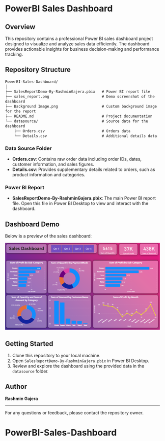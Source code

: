 # PowerBI Sales Dashboard

## Overview
This repository contains a professional Power BI sales dashboard project designed to visualize and analyze sales data efficiently. The dashboard provides actionable insights for business decision-making and performance tracking.

## Repository Structure
```
PowerBI-Sales-Dashboard/
│
├── SalesReportDemo-By-RashminGajera.pbix   # Power BI report file
├── sales_report.png                        # Demo screenshot of the dashboard
├── Background Image.png                    # Custom background image for the report
├── README.md                               # Project documentation
└── datasource/                             # Source data for the dashboard
	├── Orders.csv                          # Orders data
	└── Details.csv                         # Additional details data
```

### Data Source Folder
- **Orders.csv**: Contains raw order data including order IDs, dates, customer information, and sales figures.
- **Details.csv**: Provides supplementary details related to orders, such as product information and categories.

### Power BI Report
- **SalesReportDemo-By-RashminGajera.pbix**: The main Power BI report file. Open this file in Power BI Desktop to view and interact with the dashboard.

## Dashboard Demo
Below is a preview of the sales dashboard:

![Sales Dashboard Demo](sales_report.png)

## Getting Started
1. Clone this repository to your local machine.
2. Open `SalesReportDemo-By-RashminGajera.pbix` in Power BI Desktop.
3. Review and explore the dashboard using the provided data in the `datasource` folder.

## Author
**Rashmin Gajera**

---
For any questions or feedback, please contact the repository owner.
# PowerBI-Sales-Dashboard
